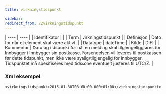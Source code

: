 ```yaml
---
title: virkningstidspunkt

sidebar:
redirect_from: /2virkningstidspunkt
---
```


| ---- | ---- |
| Identifikator |  |
| Term | virkningstidspunkt |
| Definisjon | Dato for når et element skal være aktivt. |
| Datatype | dateTime |
| Kilde | DIFI |
| Kommentar | Dato og tidspunkt for når en melding skal tilgjengeliggjøres for Innbygger i Innbygger sin postkasse. Forsendelsen vil leveres til postkassen før dette tidspunkt, men ikke være synlig/tilgjengelig for innbygger. Tidspunktet må spesifiseres med tidssone eventuelt justeres til UTC/Z. | 

### Xml eksempel

```
<virkningstidspunkt>2015-01-30T08:00:00.000+01:00</virkningstidspunkt>
```


